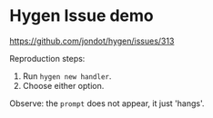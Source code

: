 # Hygen Issue demo

https://github.com/jondot/hygen/issues/313

Reproduction steps:

1. Run `hygen new handler`.
1. Choose either option.

Observe: the `prompt` does not appear, it just 'hangs'.
